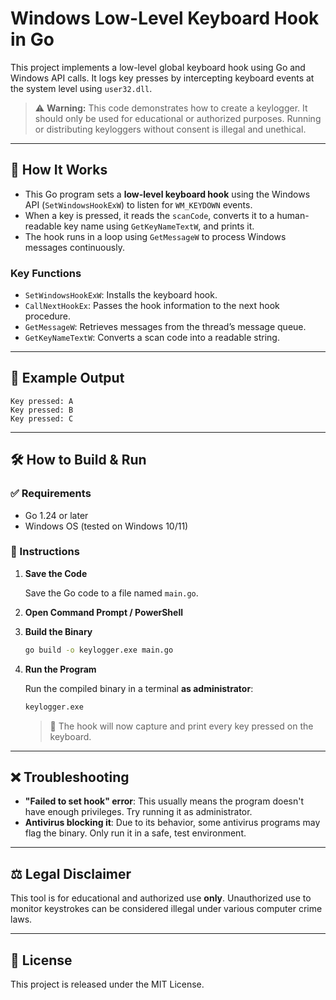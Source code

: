
# Windows Low-Level Keyboard Hook in Go

This project implements a low-level global keyboard hook using Go and Windows API calls. It logs key presses by intercepting keyboard events at the system level using `user32.dll`.

> ⚠️ **Warning:** This code demonstrates how to create a keylogger. It should only be used for educational or authorized purposes. Running or distributing keyloggers without consent is illegal and unethical.

---

## 🧠 How It Works

- This Go program sets a **low-level keyboard hook** using the Windows API (`SetWindowsHookExW`) to listen for `WM_KEYDOWN` events.
- When a key is pressed, it reads the `scanCode`, converts it to a human-readable key name using `GetKeyNameTextW`, and prints it.
- The hook runs in a loop using `GetMessageW` to process Windows messages continuously.

### Key Functions

- `SetWindowsHookExW`: Installs the keyboard hook.
- `CallNextHookEx`: Passes the hook information to the next hook procedure.
- `GetMessageW`: Retrieves messages from the thread’s message queue.
- `GetKeyNameTextW`: Converts a scan code into a readable string.

---

## 🧪 Example Output

```
Key pressed: A
Key pressed: B
Key pressed: C
```

---

## 🛠 How to Build & Run

### ✅ Requirements

- Go 1.24 or later
- Windows OS (tested on Windows 10/11)

### 🧾 Instructions

1. **Save the Code**

   Save the Go code to a file named `main.go`.

2. **Open Command Prompt / PowerShell**

3. **Build the Binary**

   ```sh
   go build -o keylogger.exe main.go
   ```

4. **Run the Program**

   Run the compiled binary in a terminal **as administrator**:

   ```sh
   keylogger.exe
   ```

   > 📢 The hook will now capture and print every key pressed on the keyboard.

---

## ❌ Troubleshooting

- **"Failed to set hook" error**: This usually means the program doesn't have enough privileges. Try running it as administrator.
- **Antivirus blocking it**: Due to its behavior, some antivirus programs may flag the binary. Only run it in a safe, test environment.

---

## ⚖️ Legal Disclaimer

This tool is for educational and authorized use **only**. Unauthorized use to monitor keystrokes can be considered illegal under various computer crime laws.

---

## 📄 License

This project is released under the MIT License.
